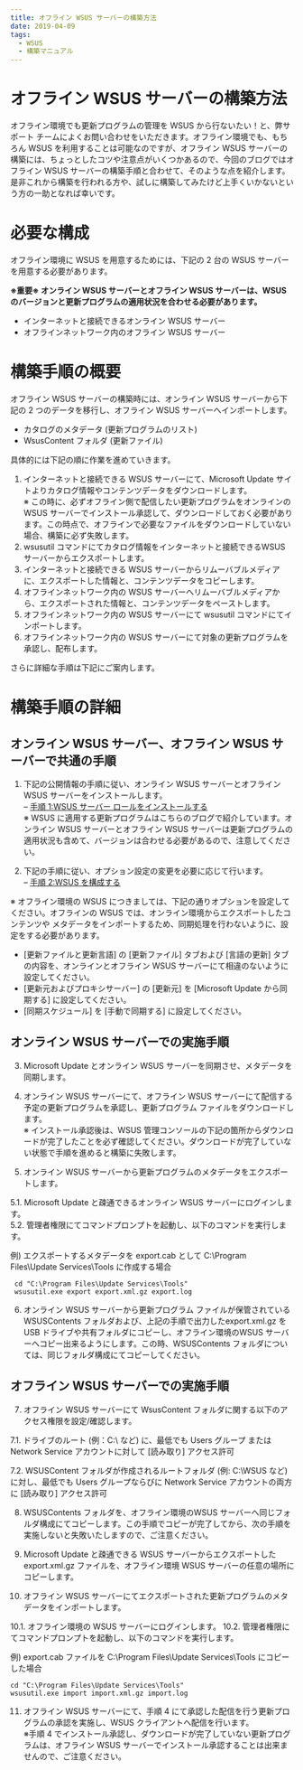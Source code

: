 ```yaml
---
title: オフライン WSUS サーバーの構築方法
date: 2019-04-09
tags:
  - WSUS
  - 構築マニュアル
---
```

# オフライン WSUS サーバーの構築方法

オフライン環境でも更新プログラムの管理を WSUS から行ないたい！と、弊サポート チームによくお問い合わせをいただきます。オフライン環境でも、もちろん WSUS を利用することは可能なのですが、オフライン WSUS サーバーの構築には、ちょっとしたコツや注意点がいくつかあるので、今回のブログではオフライン WSUS サーバーの構築手順と合わせて、そのような点を紹介します。  
是非これから構築を行われる方や、試しに構築してみたけど上手くいかないという方の一助となれば幸いです。  

# 必要な構成  
オフライン環境に WSUS を用意するためには、下記の 2 台の WSUS サーバーを用意する必要があります。  

**※重要※ オンライン WSUS サーバーとオフライン WSUS サーバーは、WSUS のバージョンと更新プログラムの適用状況を合わせる必要があります。**  

- インターネットと接続できるオンライン WSUS サーバー  
- オフラインネットワーク内のオフライン WSUS サーバー  

# 構築手順の概要  
オフライン WSUS サーバーの構築時には、オンライン WSUS サーバーから下記の 2 つのデータを移行し、オフライン WSUS サーバーへインポートします。  

- カタログのメタデータ (更新プログラムのリスト)  
- WsusContent フォルダ (更新ファイル)   

具体的には下記の順に作業を進めていきます。  

1. インターネットと接続できる WSUS サーバーにて、Microsoft Update サイトよりカタログ情報やコンテンツデータをダウンロードします。  
※ この時に、必ずオフライン側で配信したい更新プログラムをオンラインの WSUS サーバーでインストール承認して、ダウンロードしておく必要があります。この時点で、オフラインで必要なファイルをダウンロードしていない場合、構築に必ず失敗します。  
2. wsusutil コマンドにてカタログ情報をインターネットと接続できるWSUS サーバーからエクスポートします。  
3. インターネットと接続できる WSUS サーバーからリムーバブルメディアに、エクスポートした情報と、コンテンツデータをコピーします。  
4. オフラインネットワーク内の WSUS サーバーへリムーバブルメディアから、エクスポートされた情報と、コンテンツデータをペーストします。  
5. オフラインネットワーク内の WSUS サーバーにて wsusutil コマンドにてインポートします。  
6. オフラインネットワーク内の WSUS サーバーにて対象の更新プログラムを承認し、配布します。  
 
さらに詳細な手順は下記にご案内します。  

# 構築手順の詳細  
## オンライン WSUS サーバー、オフライン WSUS サーバーで共通の手順  
1. 下記の公開情報の手順に従い、オンライン WSUS サーバーとオフライン WSUS サーバーをインストールします。  
– [手順 1:WSUS サーバー ロールをインストールする](https://learn.microsoft.com/ja-jp/windows-server/administration/windows-server-update-services/deploy/1-install-the-wsus-server-role)  
※ WSUS に適用する更新プログラムはこちらのブログで紹介しています。オンライン WSUS サーバーとオフライン WSUS サーバーは更新プログラムの適用状況も含めて、バージョンは合わせる必要があるので、注意してください。  

2. 下記の手順に従い、オプション設定の変更を必要に応じて行います。  
– [手順 2:WSUS を構成する](https://learn.microsoft.com/ja-jp/windows-server/administration/windows-server-update-services/deploy/2-configure-wsus)    

※ オフライン環境の WSUS につきましては、下記の通りオプションを設定してください。オフラインの WSUS では、オンライン環境からエクスポートしたコンテンツや メタデータをインポートするため、同期処理を行わないように、設定をする必要があります。

- [更新ファイルと更新言語] の [更新ファイル] タブおよび [言語の更新] タブの内容を、オンラインとオフライン WSUS サーバーにて相違のないように設定してください。  
- [更新元およびプロキシサーバー] の [更新元] を [Microsoft Update から同期する] に設定してください。  
- [同期スケジュール] を [手動で同期する] に設定してください。  

## オンライン WSUS サーバーでの実施手順  
3. Microsoft Update とオンライン WSUS サーバーを同期させ、メタデータを同期します。  

4. オンライン WSUS サーバーにて、オフライン WSUS サーバーにて配信する予定の更新プログラムを承認し、更新プログラム ファイルをダウンロードします。  
※ インストール承認後は、WSUS 管理コンソールの下記の箇所からダウンロードが完了したことを必ず確認してください。ダウンロードが完了していない状態で手順を進めると構築に失敗します。  

5. オンライン WSUS サーバーから更新プログラムのメタデータをエクスポートします。  

5.1. Microsoft Update と疎通できるオンライン WSUS サーバーにログインします。  
5.2. 管理者権限にてコマンドプロンプトを起動し、以下のコマンドを実行します。  

例) エクスポートするメタデータを export.cab として C:\Program Files\Update Services\Tools に作成する場合  

```
 cd "C:\Program Files\Update Services\Tools" 
 wsusutil.exe export export.xml.gz export.log
```

6. オンライン WSUS サーバーから更新プログラム ファイルが保管されている WSUSContents フォルダおよび、上記の手順で出力したexport.xml.gz を USB ドライブや共有フォルダにコピーし、オフライン環境のWSUS サーバーへコピー出来るようにします。この時、WSUSContents フォルダについては、同じフォルダ構成にてコピーしてください。  

## オフライン WSUS サーバーでの実施手順
7. オフライン WSUS サーバーにて WsusContent フォルダに関する以下のアクセス権限を設定/確認します。  

7.1. ドライブのルート (例：C:\ など) に、最低でも Users グループ または  Network Service アカウントに対して [読み取り] アクセス許可  

7.2. WSUSContent フォルダが作成されるルートフォルダ (例: C:\WSUS など) に対し、最低でも Users グループならびに Network Service アカウントの両方に [読み取り] アクセス許可  


8. WSUSContents フォルダを、オフライン環境のWSUS サーバーへ同じフォルダ構成にてコピーします。この手順でコピーが完了してから、次の手順を実施しないと失敗いたしますので、ご注意ください。  

9. Microsoft Update と疎通できる WSUS サーバーからエクスポートした export.xml.gz ファイルを、オフライン環境 WSUS サーバーの任意の場所にコピーします。  

10. オフライン WSUS サーバーにてエクスポートされた更新プログラムのメタデータをインポートします。  

10.1. オフライン環境の WSUS サーバーにログインします。
10.2. 管理者権限にてコマンドプロンプトを起動し、以下のコマンドを実行します。  

例) export.cab ファイルを C:\Program Files\Update Services\Tools にコピーした場合  

```
cd "C:\Program Files\Update Services\Tools"
wsusutil.exe import import.xml.gz import.log  
```

11. オフライン WSUS サーバーにて、手順 4 にて承認した配信を行う更新プログラムの承認を実施し、WSUS クライアントへ配信を行います。  
※手順 4 でインストール承認し、ダウンロードが完了していない更新プログラムは、オフライン WSUS サーバーでインストール承認することは出来ませんので、ご注意ください。  